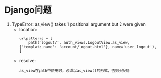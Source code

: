 # Django问题
1. TypeError: as_view() takes 1 positional argument but 2 were given
    - location:
        ```
        urlpatterns = [
            path('logout/', auth_views.LogoutView.as_view, {'template_name': 'account/logout.html'}, name='user_logout'),
        ]
        ```
    - resolve:
        ```
        as_view在path中使用时，必须以as_view()的形式，否则会报错
        ```